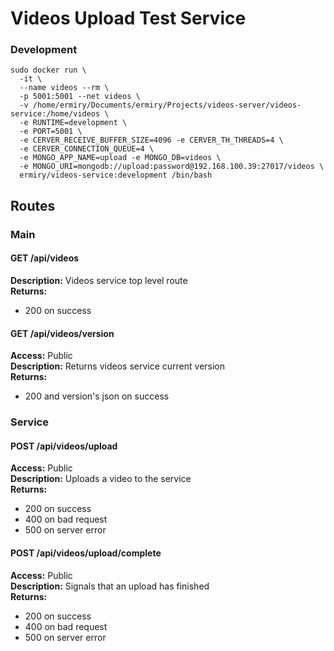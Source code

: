 # Videos Upload Test Service

### Development
```
sudo docker run \
  -it \
  --name videos --rm \
  -p 5001:5001 --net videos \
  -v /home/ermiry/Documents/ermiry/Projects/videos-server/videos-service:/home/videos \
  -e RUNTIME=development \
  -e PORT=5001 \
  -e CERVER_RECEIVE_BUFFER_SIZE=4096 -e CERVER_TH_THREADS=4 \
  -e CERVER_CONNECTION_QUEUE=4 \
  -e MONGO_APP_NAME=upload -e MONGO_DB=videos \
  -e MONGO_URI=mongodb://upload:password@192.168.100.39:27017/videos \
  ermiry/videos-service:development /bin/bash
```

## Routes

### Main

#### GET /api/videos
**Description:** Videos service top level route \
**Returns:**
  - 200 on success

#### GET /api/videos/version
**Access:** Public \
**Description:** Returns videos service current version \
**Returns:**
  - 200 and version's json on success

### Service

#### POST /api/videos/upload
**Access:** Public \
**Description:** Uploads a video to the service \
**Returns:**
  - 200 on success
  - 400 on bad request
  - 500 on server error

#### POST /api/videos/upload/complete
**Access:** Public \
**Description:** Signals that an upload has finished \
**Returns:**
  - 200 on success
  - 400 on bad request
  - 500 on server error
